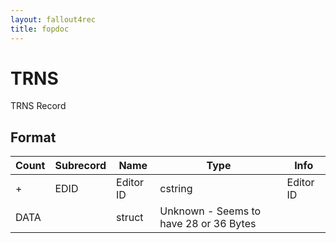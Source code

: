 ```yaml
---
layout: fallout4rec
title: fopdoc
---
```

TRNS
====

TRNS Record

## Format

Count | Subrecord | Name | Type | Info
------|-------|------|------|-----
+ | EDID | Editor ID | cstring | Editor ID
 | DATA | | struct | Unknown - Seems to have 28 or 36 Bytes
